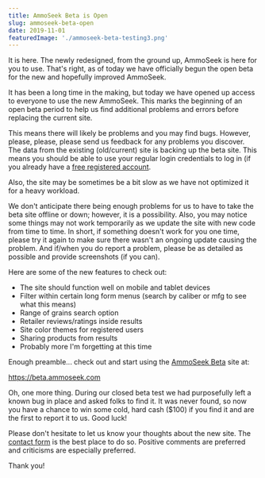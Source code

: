 ```yaml
---
title: AmmoSeek Beta is Open
slug: ammoseek-beta-open
date: 2019-11-01
featuredImage: './ammoseek-beta-testing3.png'
---
```


It is here. The newly redesigned, from the ground up, AmmoSeek is here for you to use. That's right, as of today we have officially begun the open beta for the new and hopefully improved AmmoSeek.

It has been a long time in the making, but today we have opened up access to everyone to use the new AmmoSeek. This marks the beginning of an open beta period to help us find additional problems and errors before replacing the current site.

This means there will likely be problems and you may find bugs. However, please, please, please send us feedback for any problems you discover. The data from the existing (old/current) site is backing up the beta site. This means you should be able to use your regular login credentials to log in (if you already have a [free registered account](/posts/why-register-ammoseek-account).

Also, the site may be sometimes be a bit slow as we have not optimized it for a heavy workload.

We don't anticipate there being enough problems for us to have to take the beta site offline or down; however, it is a possibility. Also, you may notice some things may not work temporarily as we update the site with new code from time to time. In short, if something doesn't work for you one time, please try it again to make sure there wasn't an ongoing update causing the problem. And if/when you do report a problem, please be as detailed as possible and provide screenshots (if you can).

Here are some of the new features to check out:
- The site should function well on mobile and tablet devices
- Filter within certain long form menus (search by caliber or mfg to see what this means)
- Range of grains search option
- Retailer reviews/ratings inside results
- Site color themes for registered users
- Sharing products from results
- Probably more I'm forgetting at this time

Enough preamble... check out and start using the [AmmoSeek Beta](https://beta.ammoseek.com) site at:

https://beta.ammoseek.com

Oh, one more thing. During our closed beta test we had purposefully left a known bug in place and asked folks to find it. It was never found, so now you have a chance to win some cold, hard cash ($100) if you find it and are the first to report it to us. Good luck!

Please don't hesitate to let us know your thoughts about the new site. The [contact form](https://beta.ammoseek.com/contact) is the best place to do so. Positive comments are preferred and criticisms are especially preferred.

Thank you!
